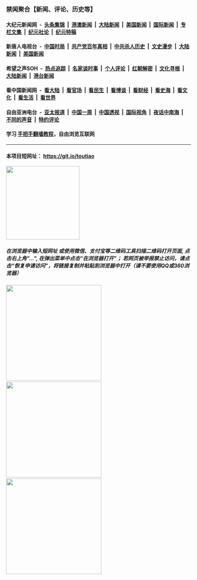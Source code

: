 ### 禁闻聚合【新闻、评论、历史等】

#### 大纪元新闻网 &nbsp;-&nbsp; [头条集锦](indexes/E头条集锦.md?t=02241801) &nbsp;|&nbsp; [港澳新闻](indexes/E港澳新闻.md?t=02241801)  &nbsp;|&nbsp; [大陆新闻](indexes/E大陆新闻.md?t=02241801) &nbsp;|&nbsp; [美国新闻](indexes/E美国新闻.md?t=02241801) &nbsp;|&nbsp; [国际新闻](indexes/E国际新闻.md?t=02241801) &nbsp;|&nbsp; [专栏文集](indexes/E专栏文集.md?t=02241801) &nbsp;|&nbsp; [纪元社论](indexes/E纪元社论.md?t=02241801) &nbsp;|&nbsp; [纪元特稿](indexes/E纪元特稿.md?t=02241801) 

#### 新唐人电视台 &nbsp;-&nbsp; [中国时局](indexes/N中国时局.md?t=02241801) &nbsp;|&nbsp; [共产党百年真相](indexes/N共产党百年真相.md?t=02241801) &nbsp;|&nbsp; [中共杀人历史](indexes/N中共杀人历史.md?t=02241801) &nbsp;|&nbsp; [文史漫步](indexes/N文史漫步.md?t=02241801) &nbsp;|&nbsp; [大陆新闻](indexes/N大陆新闻.md?t=02241801) &nbsp;|&nbsp; [美国新闻](indexes/N美国新闻.md?t=02241801)

#### 希望之声SOH &nbsp;-&nbsp; [热点追踪](indexes/H热点追踪.md?t=02241801) &nbsp;|&nbsp; [名家谈时事](indexes/H名家谈时事.md?t=02241801) &nbsp;|&nbsp; [个人评论](indexes/H个人评论.md?t=02241801)  &nbsp;|&nbsp; [红朝解密](indexes/H红朝解密.md?t=02241801) &nbsp;|&nbsp; [文化寻根](indexes/H文化寻根.md?t=02241801) &nbsp;|&nbsp; [大陆新闻](indexes/H大陆新闻.md?t=02241801) &nbsp;|&nbsp; [港台新闻](indexes/H港台新闻.md?t=02241801)

#### 看中国新闻网 &nbsp;-&nbsp; [看大陆](indexes/S看大陆.md?t=02241801) &nbsp;|&nbsp; [看官场](indexes/S看官场.md?t=02241801) &nbsp;|&nbsp; [看民生](indexes/S看民生.md?t=02241801)  &nbsp;|&nbsp; [看博谈](indexes/S看博谈.md?t=02241801) &nbsp;|&nbsp; [看财经](indexes/S看财经.md?t=02241801) &nbsp;|&nbsp; [看史海](indexes/S看史海.md?t=02241801) &nbsp;|&nbsp; [看文化](indexes/S看文化.md?t=02241801) &nbsp;|&nbsp; [看生活](indexes/S看生活.md?t=02241801) &nbsp;|&nbsp; [看世界](indexes/S看世界.md?t=02241801)

#### 自由亚洲电台 &nbsp;-&nbsp; [亚太报道](indexes/R亚太报道.md?t=02241801) &nbsp;|&nbsp; [中国一周](indexes/R中国一周.md?t=02241801) &nbsp;|&nbsp; [中国透视](indexes/R中国透视.md?t=02241801)  &nbsp;|&nbsp; [国际视角](indexes/R国际视角.md?t=02241801) &nbsp;|&nbsp; [夜话中南海](indexes/R夜话中南海.md?t=02241801) &nbsp;|&nbsp; [不同的声音](indexes/R不同的声音.md?t=02241801) &nbsp;|&nbsp; [特约评论](indexes/R特约评论.md?t=02241801)

#### 学习 [手把手翻墙教程](https://github.com/gfw-breaker/guides/wiki)，自由浏览互联网

----

#### 本项目短网址： https://git.io/toutiao
<img src="https://raw.githubusercontent.com/gfw-breaker/banned-news/master/scripts/img/qr.png" width="200px"/>  

##### 在浏览器中输入短网址 或使用微信、支付宝等二维码工具扫描二维码打开页面, 点击右上角"...", 在弹出菜单中点击“在浏览器打开”； 若网页被举报禁止访问，请点击“恢复申请访问”，将链接复制并粘贴到浏览器中打开（请不要使用QQ或360浏览器）

<img src="https://raw.githubusercontent.com/gfw-breaker/banned-news/master/scripts/img/1.png" width="260px"/> &nbsp; <img src="https://raw.githubusercontent.com/gfw-breaker/banned-news/master/scripts/img/2.png" width="260px"/> &nbsp; <img src="https://raw.githubusercontent.com/gfw-breaker/banned-news/master/scripts/img/3.png" width="260px"/>
